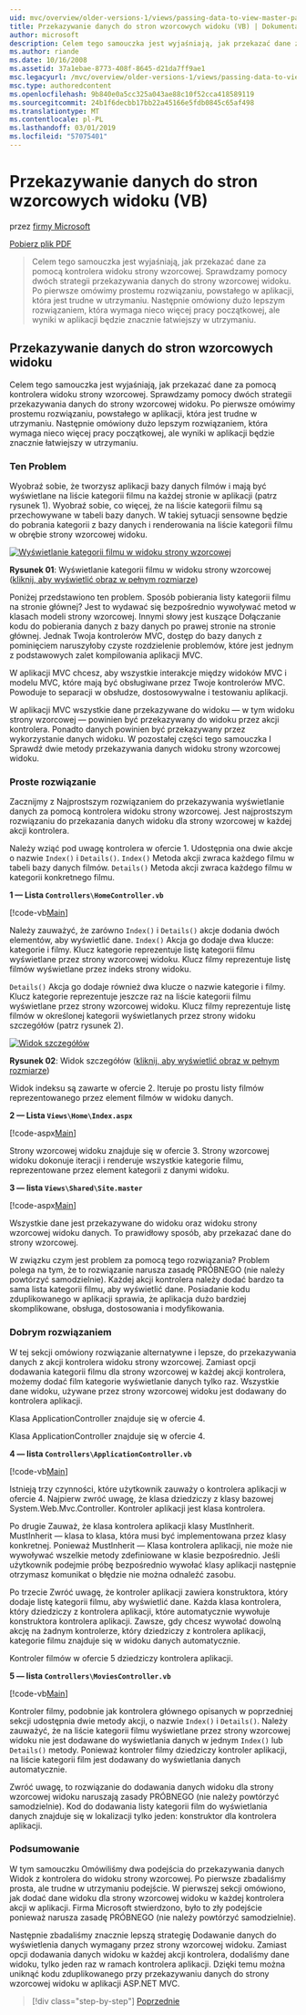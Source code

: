 ```yaml
---
uid: mvc/overview/older-versions-1/views/passing-data-to-view-master-pages-vb
title: Przekazywanie danych do stron wzorcowych widoku (VB) | Dokumentacja firmy Microsoft
author: microsoft
description: Celem tego samouczka jest wyjaśniają, jak przekazać dane za pomocą kontrolera widoku strony wzorcowej. Sprawdzamy pomocy dwóch strategii przekazywania danych do widoku m...
ms.author: riande
ms.date: 10/16/2008
ms.assetid: 37a1ebae-8773-408f-8645-d21da7ff9ae1
msc.legacyurl: /mvc/overview/older-versions-1/views/passing-data-to-view-master-pages-vb
msc.type: authoredcontent
ms.openlocfilehash: 9b840e0a5cc325a043ae88c10f52cca418589119
ms.sourcegitcommit: 24b1f6decbb17bb22a45166e5fdb0845c65af498
ms.translationtype: MT
ms.contentlocale: pl-PL
ms.lasthandoff: 03/01/2019
ms.locfileid: "57075401"
---
```

<a name="passing-data-to-view-master-pages-vb"></a>Przekazywanie danych do stron wzorcowych widoku (VB)
====================
przez [firmy Microsoft](https://github.com/microsoft)

[Pobierz plik PDF](http://download.microsoft.com/download/e/f/3/ef3f2ff6-7424-48f7-bdaa-180ef64c3490/ASPNET_MVC_Tutorial_13_VB.pdf)

> Celem tego samouczka jest wyjaśniają, jak przekazać dane za pomocą kontrolera widoku strony wzorcowej. Sprawdzamy pomocy dwóch strategii przekazywania danych do strony wzorcowej widoku. Po pierwsze omówimy prostemu rozwiązaniu, powstałego w aplikacji, która jest trudne w utrzymaniu. Następnie omówiony dużo lepszym rozwiązaniem, która wymaga nieco więcej pracy początkowej, ale wyniki w aplikacji będzie znacznie łatwiejszy w utrzymaniu.


## <a name="passing-data-to-view-master-pages"></a>Przekazywanie danych do stron wzorcowych widoku

Celem tego samouczka jest wyjaśniają, jak przekazać dane za pomocą kontrolera widoku strony wzorcowej. Sprawdzamy pomocy dwóch strategii przekazywania danych do strony wzorcowej widoku. Po pierwsze omówimy prostemu rozwiązaniu, powstałego w aplikacji, która jest trudne w utrzymaniu. Następnie omówiony dużo lepszym rozwiązaniem, która wymaga nieco więcej pracy początkowej, ale wyniki w aplikacji będzie znacznie łatwiejszy w utrzymaniu.

### <a name="the-problem"></a>Ten Problem

Wyobraź sobie, że tworzysz aplikacji bazy danych filmów i mają być wyświetlane na liście kategorii filmu na każdej stronie w aplikacji (patrz rysunek 1). Wyobraź sobie, co więcej, że na liście kategorii filmu są przechowywane w tabeli bazy danych. W takiej sytuacji sensowne będzie do pobrania kategorii z bazy danych i renderowania na liście kategorii filmu w obrębie strony wzorcowej widoku.


[![Wyświetlanie kategorii filmu w widoku strony wzorcowej](passing-data-to-view-master-pages-vb/_static/image2.png)](passing-data-to-view-master-pages-vb/_static/image1.png)

**Rysunek 01**: Wyświetlanie kategorii filmu w widoku strony wzorcowej ([kliknij, aby wyświetlić obraz w pełnym rozmiarze](passing-data-to-view-master-pages-vb/_static/image3.png))


Poniżej przedstawiono ten problem. Sposób pobierania listy kategorii filmu na stronie głównej? Jest to wydawać się bezpośrednio wywoływać metod w klasach modeli strony wzorcowej. Innymi słowy jest kuszące Dołączanie kodu do pobierania danych z bazy danych po prawej stronie na stronie głównej. Jednak Twoja kontrolerów MVC, dostęp do bazy danych z pominięciem naruszyłoby czyste rozdzielenie problemów, które jest jednym z podstawowych zalet kompilowania aplikacji MVC.

W aplikacji MVC chcesz, aby wszystkie interakcje między widoków MVC i modelu MVC, które mają być obsługiwane przez Twoje kontrolerów MVC. Powoduje to separacji w obsłudze, dostosowywalne i testowaniu aplikacji.

W aplikacji MVC wszystkie dane przekazywane do widoku — w tym widoku strony wzorcowej — powinien być przekazywany do widoku przez akcji kontrolera. Ponadto danych powinien być przekazywany przez wykorzystanie danych widoku. W pozostałej części tego samouczka I Sprawdź dwie metody przekazywania danych widoku strony wzorcowej widoku.

### <a name="the-simple-solution"></a>Proste rozwiązanie

Zacznijmy z Najprostszym rozwiązaniem do przekazywania wyświetlanie danych za pomocą kontrolera widoku strony wzorcowej. Jest najprostszym rozwiązaniu do przekazania danych widoku dla strony wzorcowej w każdej akcji kontrolera.

Należy wziąć pod uwagę kontrolera w ofercie 1. Udostępnia ona dwie akcje o nazwie `Index()` i `Details()`. `Index()` Metoda akcji zwraca każdego filmu w tabeli bazy danych filmów. `Details()` Metoda akcji zwraca każdego filmu w kategorii konkretnego filmu.

**1 — Lista `Controllers\HomeController.vb`**

[!code-vb[Main](passing-data-to-view-master-pages-vb/samples/sample1.vb)]

Należy zauważyć, że zarówno `Index()` i `Details()` akcje dodania dwóch elementów, aby wyświetlić dane. `Index()` Akcja go dodaje dwa klucze: kategorie i filmy. Klucz kategorie reprezentuje listę kategorii filmu wyświetlane przez strony wzorcowej widoku. Klucz filmy reprezentuje listę filmów wyświetlane przez indeks strony widoku.

`Details()` Akcja go dodaje również dwa klucze o nazwie kategorie i filmy. Klucz kategorie reprezentuje jeszcze raz na liście kategorii filmu wyświetlane przez strony wzorcowej widoku. Klucz filmy reprezentuje listę filmów w określonej kategorii wyświetlanych przez strony widoku szczegółów (patrz rysunek 2).


[![Widok szczegółów](passing-data-to-view-master-pages-vb/_static/image5.png)](passing-data-to-view-master-pages-vb/_static/image4.png)

**Rysunek 02**: Widok szczegółów ([kliknij, aby wyświetlić obraz w pełnym rozmiarze](passing-data-to-view-master-pages-vb/_static/image6.png))


Widok indeksu są zawarte w ofercie 2. Iteruje po prostu listy filmów reprezentowanego przez element filmów w widoku danych.

**2 — Lista `Views\Home\Index.aspx`**

[!code-aspx[Main](passing-data-to-view-master-pages-vb/samples/sample2.aspx)]

Strony wzorcowej widoku znajduje się w ofercie 3. Strony wzorcowej widoku dokonuje iteracji i renderuje wszystkie kategorie filmu, reprezentowane przez element kategorii z danymi widoku.

**3 — lista `Views\Shared\Site.master`**

[!code-aspx[Main](passing-data-to-view-master-pages-vb/samples/sample3.aspx)]

Wszystkie dane jest przekazywane do widoku oraz widoku strony wzorcowej widoku danych. To prawidłowy sposób, aby przekazać dane do strony wzorcowej.

W związku czym jest problem za pomocą tego rozwiązania? Problem polega na tym, że to rozwiązanie narusza zasadę PRÓBNEGO (nie należy powtórzyć samodzielnie). Każdej akcji kontrolera należy dodać bardzo ta sama lista kategorii filmu, aby wyświetlić dane. Posiadanie kodu zduplikowanego w aplikacji sprawia, że aplikacja dużo bardziej skomplikowane, obsługa, dostosowania i modyfikowania.

### <a name="the-good-solution"></a>Dobrym rozwiązaniem

W tej sekcji omówiony rozwiązanie alternatywne i lepsze, do przekazywania danych z akcji kontrolera widoku strony wzorcowej. Zamiast opcji dodawania kategorii filmu dla strony wzorcowej w każdej akcji kontrolera, możemy dodać film kategorie wyświetlanie danych tylko raz. Wszystkie dane widoku, używane przez strony wzorcowej widoku jest dodawany do kontrolera aplikacji.

Klasa ApplicationController znajduje się w ofercie 4.

Klasa ApplicationController znajduje się w ofercie 4.

**4 — lista `Controllers\ApplicationController.vb`**

[!code-vb[Main](passing-data-to-view-master-pages-vb/samples/sample4.vb)]

Istnieją trzy czynności, które użytkownik zauważy o kontrolera aplikacji w ofercie 4. Najpierw zwróć uwagę, że klasa dziedziczy z klasy bazowej System.Web.Mvc.Controller. Kontroler aplikacji jest klasa kontrolera.

Po drugie Zauważ, że klasa kontrolera aplikacji klasy MustInherit. MustInherit — klasa to klasa, która musi być implementowana przez klasy konkretnej. Ponieważ MustInherit — Klasa kontrolera aplikacji, nie może nie wywoływać wszelkie metody zdefiniowane w klasie bezpośrednio. Jeśli użytkownik podejmie próbę bezpośrednio wywołać klasy aplikacji następnie otrzymasz komunikat o błędzie nie można odnaleźć zasobu.

Po trzecie Zwróć uwagę, że kontroler aplikacji zawiera konstruktora, który dodaje listę kategorii filmu, aby wyświetlić dane. Każda klasa kontrolera, który dziedziczy z kontrolera aplikacji, które automatycznie wywołuje konstruktora kontrolera aplikacji. Zawsze, gdy chcesz wywołać dowolną akcję na żadnym kontrolerze, który dziedziczy z kontrolera aplikacji, kategorie filmu znajduje się w widoku danych automatycznie.

Kontroler filmów w ofercie 5 dziedziczy kontrolera aplikacji.

**5 — lista `Controllers\MoviesController.vb`**

[!code-vb[Main](passing-data-to-view-master-pages-vb/samples/sample5.vb)]

Kontroler filmy, podobnie jak kontrolera głównego opisanych w poprzedniej sekcji udostępnia dwie metody akcji, o nazwie `Index()` i `Details()`. Należy zauważyć, że na liście kategorii filmu wyświetlane przez strony wzorcowej widoku nie jest dodawane do wyświetlania danych w jednym `Index()` lub `Details()` metody. Ponieważ kontroler filmy dziedziczy kontroler aplikacji, na liście kategorii film jest dodawany do wyświetlania danych automatycznie.

Zwróć uwagę, to rozwiązanie do dodawania danych widoku dla strony wzorcowej widoku naruszają zasady PRÓBNEGO (nie należy powtórzyć samodzielnie). Kod do dodawania listy kategorii film do wyświetlania danych znajduje się w lokalizacji tylko jeden: konstruktor dla kontrolera aplikacji.

### <a name="summary"></a>Podsumowanie

W tym samouczku Omówiliśmy dwa podejścia do przekazywania danych Widok z kontrolera do widoku strony wzorcowej. Po pierwsze zbadaliśmy prosta, ale trudne w utrzymaniu podejście. W pierwszej sekcji omówiono, jak dodać dane widoku dla strony wzorcowej widoku w każdej kontrolera akcji w aplikacji. Firma Microsoft stwierdzono, było to zły podejście ponieważ narusza zasadę PRÓBNEGO (nie należy powtórzyć samodzielnie).

Następnie zbadaliśmy znacznie lepszą strategię Dodawanie danych do wyświetlenia danych wymagany przez strony wzorcowej widoku. Zamiast opcji dodawania danych widoku w każdej akcji kontrolera, dodaliśmy dane widoku, tylko jeden raz w ramach kontrolera aplikacji. Dzięki temu można uniknąć kodu zduplikowanego przy przekazywaniu danych do strony wzorcowej widoku w aplikacji ASP.NET MVC.

> [!div class="step-by-step"]
> [Poprzednie](creating-page-layouts-with-view-master-pages-vb.md)
